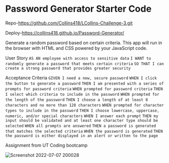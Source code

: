 # Password Generator Starter Code
Repo-https://github.com/Collins418/LCollins-Challenge-3.git

Deploy-https://collins418.github.io/Password-Generator/


 Generate a random password based on certain criteria. This app will run in the browser with  HTML and CSS powered by your JavaScript code.



User Story
```AS AN employee with access to sensitive data```
```I WANT to randomly generate a password that meets certain criteria```
```SO THAT I can create a strong password that provides greater security```




Acceptance Criteria
```GIVEN I need a new, secure password```
```WHEN I click the button to generate a password```
```THEN I am presented with a series of prompts for password criteria```
```WHEN prompted for password criteria```
```THEN I select which criteria to include in the password```
```WHEN prompted for the length of the password```
```THEN I choose a length of at least 8 characters and no more than 128 characters```
```WHEN prompted for character types to include in the password```
```THEN I choose lowercase, uppercase, numeric, and/or special characters```
```WHEN I answer each prompt```
```THEN my input should be validated and at least one character type should be selected```
```WHEN all prompts are answered```
```THEN a password is generated that matches the selected criteria```
```WHEN the password is generated```
```THEN the password is either displayed in an alert or written to the page```

Assignment from UT Coding bootcamp

![Screenshot 2022-07-07 200028](https://user-images.githubusercontent.com/106499144/177895557-10345737-2a8d-46b2-b065-ef88c7a49e1f.jpg)

